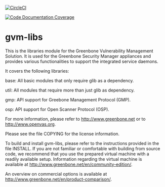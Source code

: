 [![CircleCI](https://circleci.com/gh/greenbone/gvm-libs/tree/master.svg?style=svg)](https://circleci.com/gh/greenbone/gvm-libs/tree/master)

[![Code Documentation Coverage](https://codecov.io/gh/greenbone/gvm-libs/branch/master/graphs/badge.svg?flag=documentation)](https://codecov.io/gh/greenbone/gvm-libs)

gvm-libs
========

This is the libraries module for the Greenbone Vulnerability Management Solution.
It is used for the Greenbone Security Manager appliances and provides various
functionalities to support the integrated service daemons.

It covers the following libraries:

base: All basic modules that only require glib as a dependency.

util: All modules that require more than just glib as dependency.

gmp: API support for Greebone Management Protocol (GMP).

osp: API support for Open Scanner Protocol (OSP).

For more information, please refer to http://www.greenbone.net or
to http://www.openvas.org.

Please see the file COPYING for the license information.

To build and install gvm-libs, please refer to the instructions provided in the
file INSTALL.  If you are not familiar or comfortable with building from source
code, we recommend that you use the prepared virtual machine with a readily
available setup.  Information regarding the virtual machine is available
at http://www.greenbone.net/en/community-edition/.

An overview on commercial options is available at
http://www.greenbone.net/en/product-comparison/.
